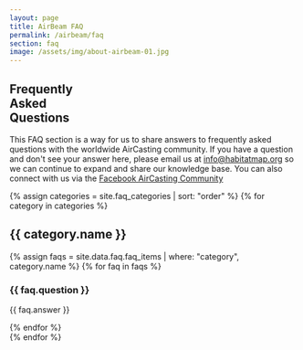 ```yaml
---
layout: page
title: AirBeam FAQ
permalink: /airbeam/faq
section: faq
image: /assets/img/about-airbeam-01.jpg
---
```


<section class="panel panel--faq-intro u--bg-green">
  <div class="split--50 split--padding-right">
    <h1 class="heading heading--large">
      Frequently
      <br />
      Asked
      <br />
      Questions
    </h1>
  </div>

  <div class="split--50">
    <p class="heading heading--small">
      This FAQ section is a way for us to share answers to frequently asked questions with the worldwide AirCasting community. If you have a question and don't see your answer here, please email us at <a href="mailto:info@habitatmap.org">info@habitatmap.org</a> so we can continue to expand and share our knowledge base. You can also connect with us via the <a href="https://www.facebook.com/groups/667717482567030">Facebook AirCasting Community</a>
    </p>
  </div>
</section>

<section class="panel faq">
  {% assign categories = site.faq_categories | sort: "order" %}
  {% for category in categories %}
    <div class="faq__category js--faq-section">
      <h2 class="heading heading--uppercase faq__category-name js--faq-heading">{{ category.name }}</h2>
      {% assign faqs = site.data.faq.faq_items | where: "category", category.name %}
      {% for faq in faqs %}
        <h3 class="heading heading--small faq__question">{{ faq.question }}</h3>
        <p class="p--body">
          {{ faq.answer }}
        </p>
      {% endfor %}
    </div>
  {% endfor %}
</section>

<script defer type="text/javascript" src="/assets/js/faq.js"></script>

<script type="application/ld+json">
{
  "@context": "https://schema.org",
  "@type": "FAQPage",
  "mainEntity": [
    {% assign all_faqs = site.data.faq.faq_items %}
    {% for faq in all_faqs %}
    {
      "@type": "Question",
      "name": {{ faq.question | jsonify }},
      "acceptedAnswer": {
        "@type": "Answer",
        "text": {{ faq.answer | markdownify | strip_html | jsonify }}
      }
    }{% unless forloop.last %},{% endunless %}
    {% endfor %}
  ]
}
</script>
